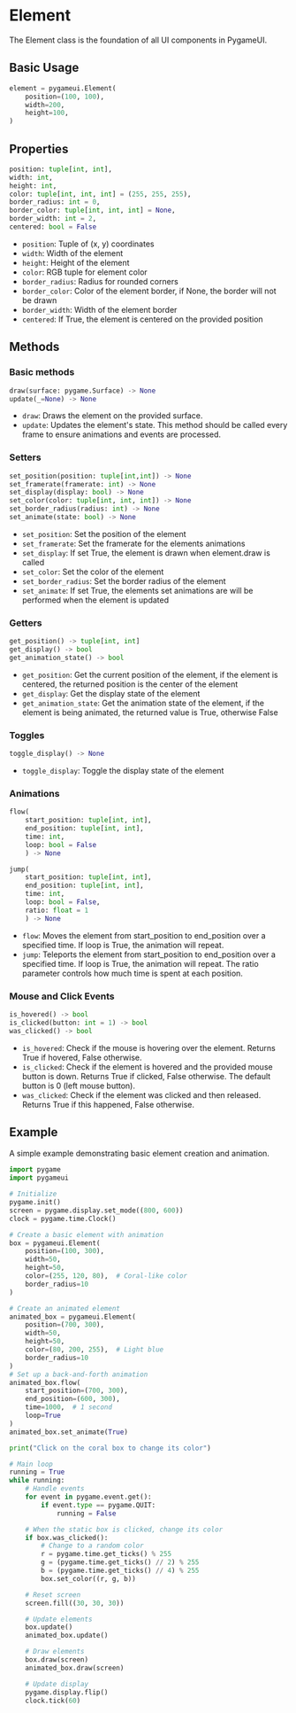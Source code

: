 # Element

The Element class is the foundation of all UI components in PygameUI.

## Basic Usage

```python
element = pygameui.Element(
    position=(100, 100),
    width=200,
    height=100,
)
```

## Properties

```python
position: tuple[int, int],
width: int,
height: int,
color: tuple[int, int, int] = (255, 255, 255),
border_radius: int = 0,
border_color: tuple[int, int, int] = None,
border_width: int = 2,
centered: bool = False
```

- `position`: Tuple of (x, y) coordinates
- `width`: Width of the element
- `height`: Height of the element
- `color`: RGB tuple for element color
- `border_radius`: Radius for rounded corners
- `border_color`: Color of the element border, if None, the border will not be drawn
- `border_width`: Width of the element border
- `centered`: If True, the element is centered on the provided position

## Methods

### Basic methods

```python
draw(surface: pygame.Surface) -> None
update(_=None) -> None
```

- `draw`: Draws the element on the provided surface.
- `update`: Updates the element's state. This method should be called every frame to ensure animations and events are processed.

### Setters

```python
set_position(position: tuple[int,int]) -> None
set_framerate(framerate: int) -> None
set_display(display: bool) -> None
set_color(color: tuple[int, int, int]) -> None
set_border_radius(radius: int) -> None
set_animate(state: bool) -> None
```

- `set_position`: Set the position of the element
- `set_framerate`: Set the framerate for the elements animations
- `set_display`: If set True, the element is drawn when element.draw is called
- `set_color`: Set the color of the element
- `set_border_radius`: Set the border radius of the element
- `set_animate`: If set True, the elements set animations are will be performed when the element is updated

### Getters

```python
get_position() -> tuple[int, int]
get_display() -> bool
get_animation_state() -> bool
```

- `get_position`: Get the current position of the element, if the element is centered, the returned position is the center of the element
- `get_display`: Get the display state of the element
- `get_animation_state`: Get the animation state of the element, if the element is being animated, the returned value is True, otherwise False

### Toggles

```python
toggle_display() -> None
```

- `toggle_display`: Toggle the display state of the element

### Animations

```python
flow(
    start_position: tuple[int, int],
    end_position: tuple[int, int],
    time: int,
    loop: bool = False
    ) -> None

jump(
    start_position: tuple[int, int],
    end_position: tuple[int, int],
    time: int,
    loop: bool = False,
    ratio: float = 1
    ) -> None
```

- `flow`: Moves the element from start_position to end_position over a specified time. If loop is True, the animation will repeat.
- `jump`: Teleports the element from start_position to end_position over a specified time. If loop is True, the animation will repeat. The ratio parameter controls how much time is spent at each position.

### Mouse and Click Events

```python
is_hovered() -> bool
is_clicked(button: int = 1) -> bool
was_clicked() -> bool
```

- `is_hovered`: Check if the mouse is hovering over the element. Returns True if hovered, False otherwise.
- `is_clicked`: Check if the element is hovered and the provided mouse button is down. Returns True if clicked, False otherwise. The default button is 0 (left mouse button).
- `was_clicked`: Check if the element was clicked and then released. Returns True if this happened, False otherwise.

## Example

A simple example demonstrating basic element creation and animation.

```python
import pygame
import pygameui

# Initialize
pygame.init()
screen = pygame.display.set_mode((800, 600))
clock = pygame.time.Clock()

# Create a basic element with animation
box = pygameui.Element(
    position=(100, 300),
    width=50,
    height=50,
    color=(255, 120, 80),  # Coral-like color
    border_radius=10
)

# Create an animated element
animated_box = pygameui.Element(
    position=(700, 300),
    width=50,
    height=50,
    color=(80, 200, 255),  # Light blue
    border_radius=10
)
# Set up a back-and-forth animation
animated_box.flow(
    start_position=(700, 300),
    end_position=(600, 300),
    time=1000,  # 1 second
    loop=True
)
animated_box.set_animate(True)

print("Click on the coral box to change its color")

# Main loop
running = True
while running:
    # Handle events
    for event in pygame.event.get():
        if event.type == pygame.QUIT:
            running = False

    # When the static box is clicked, change its color
    if box.was_clicked():
        # Change to a random color
        r = pygame.time.get_ticks() % 255
        g = (pygame.time.get_ticks() // 2) % 255
        b = (pygame.time.get_ticks() // 4) % 255
        box.set_color((r, g, b))

    # Reset screen
    screen.fill((30, 30, 30))

    # Update elements
    box.update()
    animated_box.update()

    # Draw elements
    box.draw(screen)
    animated_box.draw(screen)

    # Update display
    pygame.display.flip()
    clock.tick(60)
```
